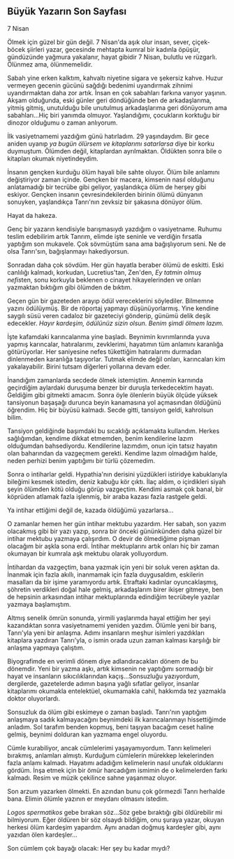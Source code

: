 ## Büyük Yazarın Son Sayfası

7 Nisan

Ölmek için güzel bir gün değil. 7 Nisan'da aşık olur insan, sever,
çiçek-böcek şiirleri yazar, gecesinde mehtapta kumral bir kadınla
öpüşür, gündüzünde yağmura yakalanır, hayat gibidir 7 Nisan, bulutlu ve
rüzgarlı. Ölünmez ama, ölünmemelidir.

Sabah yine erken kalktım, kahvaltı niyetine sigara ve şekersiz kahve.
Huzur vermeyen gecenin gücünü sağdığı bedenimi uyandırmak zihnimi
uyandırmaktan daha zor artık. İnsan en çok sabahları farkına varıyor
yaşının. Akşam olduğunda, eski günler geri döndüğünde ben de
arkadaşlarıma, yitmiş gitmiş, unutulduğu bile unutulmuş arkadaşlarıma
geri dönüyorum ama sabahları...Hiç biri yanımda olmuyor. Yaşlandığımı,
çocukların korktuğu bir dinozor olduğumu o zaman anlıyorum.

İlk vasiyetnamemi yazdığım günü hatırladım. 29 yaşındaydım. Bir gece
aniden uyanıp *ya bugün ölürsem ve kitaplarımı satarlarsa* diye bir
korku duymuştum. Ölümden değil, kitaplardan ayrılmaktan. Öldükten sonra
bile o kitapları okumak niyetindeydim.

İnsanın gençken kurduğu ölüm hayali bile sahte oluyor. Ölüm bile
anlamını değiştiriyor zaman içinde. Gençken bir macera, kimsenin nasıl
olduğunu anlatamadığı bir tecrübe gibi geliyor, yaşlandıkça ölüm de
herşey gibi eskiyor. Gençken insanın çevresindekilerden birinin ölümü
dünyanın sonuyken, yaşlandıkça Tanrı'nın zevksiz bir şakasına dönüyor
ölüm.

Hayat da hakeza.

Genç bir yazarın kendisiyle barışmasıydı yazdığım o vasiyetname. Ruhumu
teslim edebilirim artık Tanrım, elimde işte seninle ve verdiğin fırsatla
yaptığım son mukavele. Çok sövmüştüm sana ama bağışlıyorum seni. Ne de
olsa Tanrı'sın, bağışlanmayı hakediyorsun.

Sonradan daha çok sövdüm. Her gün hayatla beraber ölümü de eskitti. Eski
canlılığı kalmadı, korkudan, Lucretius'tan, Zen'den, *Ey tatmin olmuş
nefis*ten, sonu korkuyla beklenen o cinayet hikayelerinden ve onları
yazmaktan bıktığım gibi ölümden de bıktım.

Geçen gün bir gazeteden arayıp ödül vereceklerini söylediler. Bilmemne
yazını ödülüymüş. Bir de röportaj yapmayı düşünüyorlarmış. Yine kendine
saygılı süsü veren cadaloz bir gazeteciyi gönderip, günümü delik deşik
edecekler. *Hayır kardeşim, ödülünüz sizin olsun. Benim şimdi ölmem
lazım.*

İşte kafamdaki karıncalanma yine başladı. Beynimin kıvrımlarında yuva
yapmış karıncalar, hatıralarımı, zevklerimi, hayatımın tüm anlamını
karanlığa götürüyorlar. Her saniyesine nefes tükettiğim hatıralarımı
durmadan dinlenmeden karanlığa taşıyorlar. Tutmak elimde değil onları,
karıncaları kim yakalayabilir. Birini tutsam diğerleri yollarına devam
eder.

İnandığım zamanlarda secdede ölmek istemiştim. Annemin karnında
geçirdiğim aylardaki duruşuma benzer bir duruşla terkedecektim hayatı.
Geldiğim gibi gitmekti amacım. Sonra öyle ölenlerin büyük ölçüde yüksek
tansiyonun başaşağı durunca beyin kanamasına yol açmasından öldüğünü
öğrendim. Hiç bir büyüsü kalmadı. Secde gitti, tansiyon geldi, kahrolsun
bilim.

Tansiyon geldiğinde başımdaki bu sıcaklığı açıklamakta kullandım. Herkes
sağlığımdan, kendime dikkat etmemden, benim kendilerine lazım olduğumdan
bahsediyordu. Kendilerine lazımdım, onun için tatsız hayatın olan
baharından da vazgeçmem gerekti. Kendime lazım olmadığım halde, neden
perhizi benim yaptığımı bir türlü çözemedim.

Sonra o intiharlar geldi. Hypathia'nın derisini yüzdükleri istiridye
kabuklarıyla bileğimi kesmek istedim, deniz kabuğu kör çıktı. İlaç
aldım, o içirdikleri siyah şeyin ölümden kötü olduğu görüp vazgeçtim.
Kendimi asmak çok banal, bir köprüden atlamak fazla işlenmiş, bir araba
kazası fazla rastgele geldi.

Ya intihar ettiğimi değil de, kazada öldüğümü yazarlarsa...

O zamanlar hemen her gün intihar mektubu yazardım. Her sabah, son yazım
olacakmış gibi bir yazı yazıp, sonra bir önceki gününkünden daha güzel
bir intihar mektubu yazmaya çalışırdım. O devir de ölmediğime pişman
olacağım bir aşkla sona erdi. İntihar mektuplarını artık onları hiç bir
zaman okumayan bir kumrala aşk mektubu olarak yolluyordum.

İntihardan da vazgeçtim, bana yazmak için yeni bir soluk veren aşktan
da. İnanmak için fazla akıllı, inanmamak için fazla duygusaldım,
eskilerin masalları da bir işime yaramıyordu artık. Etraftaki kadınlar
oyuncaklaşmış, şöhretin verdikleri doğal hale gelmiş, arkadaşlarım birer
ikişer gitmeye, ben de hepsinin arkasından intihar mektuplarında
edindiğim tecrübeyle yazılar yazmaya başlamıştım.

Altmış senelik ömrün sonunda, yirmili yaşlarımda hayal ettiğim her şeyi
kazandıktan sonra vasiyetnamemi yeniden yazdım. Ölümle yeni bir barış,
Tanrı'yla yeni bir anlaşma. Adımı insanların meşhur isimleri yazdıkları
kitaplara yazdıran Tanrı'yla, o ismin orada uzun zaman kalması karşılığı
bir anlaşma yapmaya çalıştım.

Biyografimde en verimli dönem diye adlandıracakları dönem de bu
dönemdir. Yeni bir yazma aşkı, artık kimsenin ne yaptığımı sormadığı bir
hayat ve insanların sıkıcılıklarından kaçış...Sonsuzluğu yazıyordum,
dergilerde, gazetelerde adımın başına yağlı sıfatlar geliyor, insanlar
kitaplarımı okumakla entelektüel, okumamakla cahil, hakkımda tez
yazmakla doktor oluyorlardı.

Sonsuzluk da ölüm gibi eskimeye o zaman başladı. Tanrı'nın yaptığım
anlaşmaya sadık kalmayacağını beynimdeki ilk karıncalanmayı
hissettiğimde anladım. Sol tarafım benden kopmuş, beni taşıyan bacağım
ceset haline gelmiş, beynimi dolduran kan yazmama engel oluyordu.

Cümle kurabiliyor, ancak cümlelerimi yaşayamıyordum. Tanrı kelimeleri
bırakmış, anlamları almıştı. Kurduğum cümlelerin mürekkep lekelerinden
fazla anlamı kalmadı. Hayatımı adadığım kelimelerin nasıl unufak
olduklarını gördüm. İnşa etmek için bir ömür harcadığım ismimin de o
kelimelerden farkı kalmadı. Resim ve müzik çekilince sahne yaşanmaz
oluyor.

Son arzum yazarken ölmekti. En azından bunu çok görmezdi Tanrı herhalde
bana. Elimin ölümle yazının er meydanı olmasını istedim.

*Logos spermatikos* gebe bırakan söz...Söz gebe bıraktığı gibi
öldürebilir mi bilmiyorum. Eğer öldüren bir söz olsaydı bildiğim, onu
şuraya yazar, okuyan herkesi ölüm kardeşim yapardım. Aynı anadan doğmuş
kardeşler gibi, aynı yazıdan ölen kardeşler...

Son cümlem çok bayağı olacak: Her şey bu kadar mıydı?

